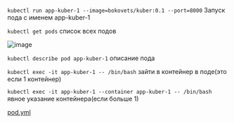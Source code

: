 ```kubectl run app-kuber-1 --image=bokovets/kuber:0.1 --port=8000``` Запуск пода с именем app-kuber-1

```kubectl get pods``` список всех подов

![image](https://github.com/user-attachments/assets/a1b5bd70-bcf5-4c9f-80fb-5a4b1b050647)

```kubectl describe pod app-kuber-1``` описание пода

```kubectl exec -it app-kuber-1 -- /bin/bash``` зайти в контейнер в поде(это если 1 контейнер)

```kubectl exec -it app-kuber-1 --container app-kuber-1 -- /bin/bash``` явное указание контейнера(если больше 1)

[pod.yml](https://github.com/Wireflex/Kubernetes/blob/f93c2d753847dbe21224ad558a42986df64c7101/Objects/pod.yml)
